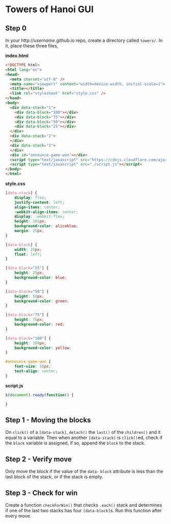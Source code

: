 # Towers of Hanoi GUI
## Step 0
In your http://_username_.github.io repo, create a directory called `towers/`. In it, place these three files,

**index.html**
```html
<!DOCTYPE html>
<html lang="en">
<head>
  <meta charset="utf-8" />
  <meta name="viewport" content="width=device-width, initial-scale=1">
  <title></title>
  <link rel="stylesheet" href="style.css" />
</head>
<body>
  <div data-stack="1">
    <div data-block="100"></div>
    <div data-block="75"></div>
    <div data-block="50"></div>
    <div data-block="25"></div>
  </div>
  <div data-stack="2">
  </div>
  <div data-stack="3">
  </div>
  <div id="announce-game-won"></div>
  <script type="text/javascript" src="https://cdnjs.cloudflare.com/ajax/libs/jquery/2.1.4/jquery.min.js"></script>
  <script type="text/javascript" src="./script.js"></script>
</body>
</html>
```
**style.css**
```css
[data-stack] {
    display: flex;
    justify-content: left;
    align-items: center;
    -webkit-align-items: center;
    display: -webkit-flex;
    height: 101px;
    background-color: aliceblue;
    margin: 25px;
}

[data-block] {
    width: 25px;
    float: left;
}

[data-block="25"] {
    height: 25px;
    background-color: blue;
}

[data-block="50"] {
    height: 50px;
    background-color: green;
}

[data-block="75"] {
    height: 75px;
    background-color: red;
}

[data-block="100"] {
    height: 100px;
    background-color: yellow;
}

#announce-game-won {
    font-size: 50px;
    text-align: center;
}
```

**script.js**
```javascript
$(document).ready(function() {

}
```

## Step 1 - Moving the blocks
On `click()` of a `[data-stack]`, `detach()` the `last()` of the `children()` and it equal to a variable. Then when another `[data-stack]` is `click()`ed, check if the `block` variable is assigned, if so, append the `block` to the stack.

## Step 2 - Verify move
Only move the block if the value of the `data-` `block` attribute is less than the last block of the stack, or if the stack is empty.

## Step 3 - Check for win
Create a function `checkForWin()` that checks `.each()` stack and determines if one of the last two stacks has four `[data-block]`s. Run this function after every move.
